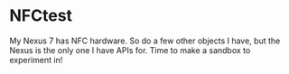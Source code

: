 NFCtest
=======

My Nexus 7 has NFC hardware.  So do a few other objects I have, but the Nexus is the only one I have APIs for.
Time to make a sandbox to experiment in!
